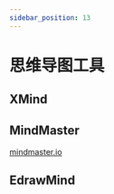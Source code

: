 ```yaml
---
sidebar_position: 13
---
```


# 思维导图工具





## XMind



## MindMaster

[mindmaster.io](https://www.mindmaster.io/)



## EdrawMind
